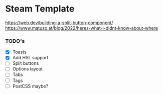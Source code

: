 # Steam Template

https://web.dev/building-a-split-button-component/
https://www.matuzo.at/blog/2022/heres-what-i-didnt-know-about-where

### TODO's
- [x] Toasts
- [x] Add HSL support
- [ ] Split buttons
- [ ] Options layout
- [ ] Tabs
- [ ] Tags
- [ ] PostCSS maybe?
